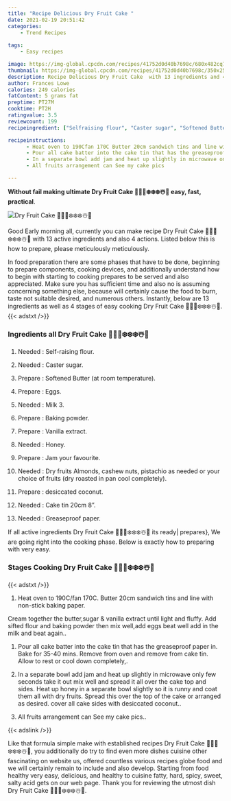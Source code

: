 ```yaml
---
title: "Recipe Delicious Dry Fruit Cake "
date: 2021-02-19 20:51:42
categories:
    - Trend Recipes
    
tags:
    - Easy recipes

image: https://img-global.cpcdn.com/recipes/41752d0d40b7698c/680x482cq70/dry-fruit-cake-🎄🎄🎄❄️❄️❄️☃️🎂-recipe-main-photo.jpg
thumbnail: https://img-global.cpcdn.com/recipes/41752d0d40b7698c/350x250cq70/dry-fruit-cake-🎄🎄🎄❄️❄️❄️☃️🎂-recipe-main-photo.jpg
description: Recipe Delicious Dry Fruit Cake  with 13 ingredients and 4 stages of easy cooking.
author: Frances Lowe
calories: 249 calories
fatContent: 5 grams fat
preptime: PT27M
cooktime: PT2H
ratingvalue: 3.5
reviewcount: 199
recipeingredient: ["Selfraising flour", "Caster sugar", "Softened Butter at room temperature", "Eggs", "Milk 3", "Baking powder", "Vanilla extract", "Honey", "Jam your favourite", "Dry fruits Almonds cashew nuts pistachio as needed or your choice of fruits dry roasted in pan cool completely", "desiccated coconut", "Cake tin 20cm 8", "Greaseproof paper"]

recipeinstructions: 
      - Heat oven to 190Cfan 170C Butter 20cm sandwich tins and line with nonstick baking paperCream together the buttersugar  vanilla extract until light and fluffyAdd sifted flour and baking powder then mix welladd eggs beat well add in the milk and beat again 
      - Pour all cake batter into the cake tin that has the greaseproof paper in Bake for 3540 mins Remove from oven and remove from cake tin Allow to rest or cool down completely 
      - In a separate bowl add jam and heat up slightly in microwave only few seconds take it out mix well and spread it all over the cake top and sidesHeat up honey in a separate bowl slightly so it is runny and coat them all with dry fruits Spread this over the top of the cake or arranged as desired cover all cake sides with desiccated coconut 
      - All fruits arrangement can See my cake pics

---
```




**Without fail making ultimate Dry Fruit Cake 🎄🎄🎄❄️❄️❄️☃️🎂 easy, fast, practical**. 


![Dry Fruit Cake 🎄🎄🎄❄️❄️❄️☃️🎂](https://img-global.cpcdn.com/recipes/41752d0d40b7698c/680x482cq70/dry-fruit-cake-🎄🎄🎄❄️❄️❄️☃️🎂-recipe-main-photo.jpg "Dry Fruit Cake 🎄🎄🎄❄️❄️❄️☃️🎂")




Good Early morning all, currently you can make recipe Dry Fruit Cake 🎄🎄🎄❄️❄️❄️☃️🎂 with 13 active ingredients and also 4 actions. Listed below this is how to prepare, please meticulously meticulously.

In food preparation there are some phases that have to be done, beginning to prepare components, cooking devices, and additionally understand how to begin with starting to cooking prepares to be served and also appreciated. Make sure you has sufficient time and also no is assuming concerning something else, because will certainly cause the food to burn, taste not suitable desired, and numerous others. Instantly, below are 13 ingredients as well as 4 stages of easy cooking Dry Fruit Cake 🎄🎄🎄❄️❄️❄️☃️🎂.
{{< adstxt />}}

### Ingredients all Dry Fruit Cake 🎄🎄🎄❄️❄️❄️☃️🎂


1. Needed  : Self-raising flour.

1. Needed  : Caster sugar.

1. Prepare  : Softened Butter (at room temperature).

1. Prepare  : Eggs.

1. Needed  : Milk 3.

1. Prepare  : Baking powder.

1. Prepare  : Vanilla extract.

1. Needed  : Honey.

1. Prepare  : Jam your favourite.

1. Needed  : Dry fruits Almonds, cashew nuts, pistachio as needed or your choice of fruits (dry roasted in pan cool completely).

1. Prepare  : desiccated coconut.

1. Needed  : Cake tin 20cm 8”.

1. Needed  : Greaseproof paper.



If all active ingredients Dry Fruit Cake 🎄🎄🎄❄️❄️❄️☃️🎂 its ready| prepares}, We are going right into the cooking phase. Below is exactly how to preparing with very easy.

### Stages Cooking Dry Fruit Cake 🎄🎄🎄❄️❄️❄️☃️🎂

{{< adstxt />}}


1. Heat oven to 190C/fan 170C. Butter 20cm sandwich tins and line with non-stick baking paper.

Cream together the butter,sugar &amp; vanilla extract until light and fluffy.
Add sifted flour and baking powder then mix well,add eggs beat well add in the milk and beat again..



1. Pour all cake batter into the cake tin that has the greaseproof paper in. Bake for 35-40 mins. Remove from oven and remove from cake tin. Allow to rest or cool down completely,.



1. In a separate bowl add jam and heat up slightly in microwave only few seconds take it out mix well and spread it all over the cake top and sides.
Heat up honey in a separate bowl slightly so it is runny and coat them all with dry fruits. Spread this over the top of the cake or arranged as desired. cover all cake sides with desiccated coconut..



1. All fruits arrangement can See my cake pics..





{{< adslink />}}

Like that formula simple make with established recipes Dry Fruit Cake 🎄🎄🎄❄️❄️❄️☃️🎂, you additionally do try to find even more dishes cuisine other fascinating on website us, offered countless various recipes globe food and we will certainly remain to include and also develop. Starting from food healthy very easy, delicious, and healthy to cuisine fatty, hard, spicy, sweet, salty acid gets on our web page. Thank you for reviewing the utmost dish Dry Fruit Cake 🎄🎄🎄❄️❄️❄️☃️🎂.
